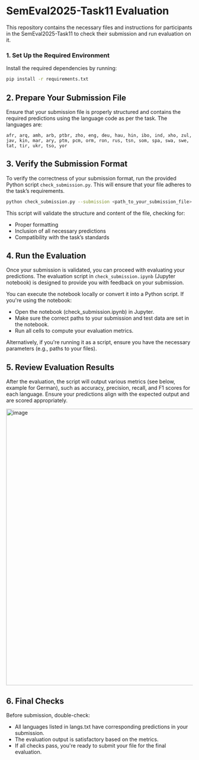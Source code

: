 # SemEval2025-Task11 Evaluation 


This repository contains the necessary files and instructions for participants in the SemEval2025-Task11 to check their submission and run evaluation on it.


### 1. Set Up the Required Environment

Install the required dependencies by running:

```bash
pip install -r requirements.txt

```

## 2. Prepare Your Submission File
Ensure that your submission file is properly structured and contains the required predictions using the language code as per the task. The languages are:

`afr, arq, amh, arb, ptbr, zho, eng, deu, hau, hin, ibo, ind, xho, zul, jav, kin, mar, ary, ptm, pcm, orm, ron, rus, tsn, som, spa, swa, swe, tat, tir, ukr, tso, yor`

## 3. Verify the Submission Format


To verify the correctness of your submission format, run the provided Python script `check_submission.py`. This will ensure that your file adheres to the task’s requirements.

```bash
python check_submission.py --submission <path_to_your_submission_file>

```

This script will validate the structure and content of the file, checking for:

- Proper formatting
- Inclusion of all necessary predictions
- Compatibility with the task’s standards


##  4. Run the Evaluation


Once your submission is validated, you can proceed with evaluating your predictions. The evaluation script in `check_submission.ipynb` (Jupyter notebook) is designed to provide you with feedback on your submission.

You can execute the notebook locally or convert it into a Python script. If you're using the notebook:

- Open the notebook (check_submission.ipynb) in Jupyter.
- Make sure the correct paths to your submission and test data are set in the notebook.
- Run all cells to compute your evaluation metrics.

Alternatively, if you're running it as a script, ensure you have the necessary parameters (e.g., paths to your files).

## 5. Review Evaluation Results

After the evaluation, the script will output various metrics (see below, example for German), such as accuracy, precision, recall, and F1 scores for each language. Ensure your predictions align with the expected output and are scored appropriately.

<img width="746" alt="image" src="https://github.com/user-attachments/assets/915d31a0-89da-433a-b391-0fa04d5acc40">


## 6. Final Checks
Before submission, double-check:

- All languages listed in langs.txt have corresponding predictions in your submission.
- The evaluation output is satisfactory based on the metrics.
- If all checks pass, you're ready to submit your file for the final evaluation.




